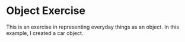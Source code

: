 # Object Exercise

This is an exercise in representing everyday things as an object. In this example, I created a car object.
